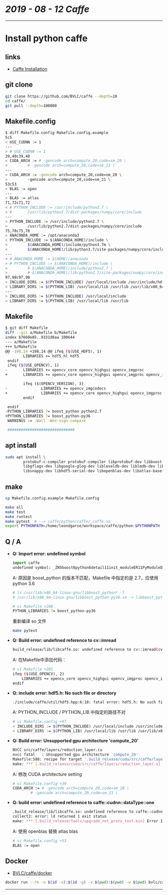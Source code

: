 # ___2019 - 08 - 12 Caffe___
***

# Install python caffe
## links
  - [Caffe Installation](http://caffe.berkeleyvision.org/installation.html)
## git clone
  ```sh
  git clone https://github.com/BVLC/caffe --depth=10
  cd caffe/
  git pull --depth=100000
  ```
## Makefile.config
  ```sh
  $ diff Makefile.config Makefile.config.example
  5c5
  < USE_CUDNN := 1
  ---
  > # USE_CUDNN := 1
  39,40c39,40
  < CUDA_ARCH := # -gencode arch=compute_20,code=sm_20 \
  < 		# -gencode arch=compute_20,code=sm_21 \
  ---
  > CUDA_ARCH := -gencode arch=compute_20,code=sm_20 \
  > 		-gencode arch=compute_20,code=sm_21 \
  53c53
  < BLAS := open
  ---
  > BLAS := atlas
  71,72c71,72
  < # PYTHON_INCLUDE := /usr/include/python2.7 \
  < # 		/usr/lib/python2.7/dist-packages/numpy/core/include
  ---
  > PYTHON_INCLUDE := /usr/include/python2.7 \
  > 		/usr/lib/python2.7/dist-packages/numpy/core/include
  75,78c75,78
  < ANACONDA_HOME := /opt/anaconda3
  < PYTHON_INCLUDE := $(ANACONDA_HOME)/include \
  < 		$(ANACONDA_HOME)/include/python3.7m \
  < 		$(ANACONDA_HOME)/lib/python3.7/site-packages/numpy/core/include
  ---
  > # ANACONDA_HOME := $(HOME)/anaconda
  > # PYTHON_INCLUDE := $(ANACONDA_HOME)/include \
  > 		# $(ANACONDA_HOME)/include/python2.7 \
  > 		# $(ANACONDA_HOME)/lib/python2.7/site-packages/numpy/core/include
  97,98c97,98
  < INCLUDE_DIRS := $(PYTHON_INCLUDE) /usr/local/include /usr/include/hdf5/serial
  < LIBRARY_DIRS := $(PYTHON_LIB) /usr/local/lib /usr/lib /usr/lib/x86_64-linux-gnu/hdf5/serial
  ---
  > INCLUDE_DIRS := $(PYTHON_INCLUDE) /usr/local/include
  > LIBRARY_DIRS := $(PYTHON_LIB) /usr/local/lib /usr/lib
  ```
## Makefile
  ```sh
  $ git diff Makefile
  diff --git a/Makefile b/Makefile
  index b7660e85..9331d8aa 100644
  --- a/Makefile
  +++ b/Makefile
  @@ -198,14 +198,14 @@ ifeq ($(USE_HDF5), 1)
          LIBRARIES += hdf5_hl hdf5
   endif
   ifeq ($(USE_OPENCV), 1)
  -       LIBRARIES += opencv_core opencv_highgui opencv_imgproc
  +       LIBRARIES += opencv_core opencv_highgui opencv_imgproc opencv_imgcodecs

          ifeq ($(OPENCV_VERSION), 3)
  -               LIBRARIES += opencv_imgcodecs
  +               LIBRARIES += opencv_core opencv_highgui opencv_imgproc opencv_imgcodecs
          endif

   endif
  -PYTHON_LIBRARIES ?= boost_python python2.7
  +PYTHON_LIBRARIES ?= boost_python-py36
   WARNINGS := -Wall -Wno-sign-compare

   ##############################
  ```
## apt install
  ```sh
  sudo apt install \
          protobuf-c-compiler protobuf-compiler libprotobuf-dev libboost-all-dev \
          libgflags-dev libgoogle-glog-dev libleveldb-dev liblmdb-dev libopencv-dev \
          libsnappy-dev libhdf5-serial-dev libopenblas-dev libatlas-base-dev
  ```
## make
  ```sh
  cp Makefile.config.example Makefile.config

  make all
  make test
  make runtest
  make pytest  # --> caffe/python/caffe/_caffe.so
  export PYTHONPATH=/home/leondgarse/workspace/caffe/python:$PYTHONPATH
  ```
## Q / A
  - **Q: Import error: undefined symbol**
    ```py
    import caffe
    undefined symbol: _ZN5boost6python6detail11init_moduleER11PyModuleDefPFvvE
    ```
    A: 原因是 boost_python 的版本不匹配，Makefile 中指定的是 2.7，应使用 python 3.6
    ```sh
    # ls /usr/lib/x86_64-linux-gnu/libboost_python* -l
    # /usr/lib/x86_64-linux-gnu/libboost_python-py36.so -> libboost_python3-py36.so

    # vi Makefile +208
    PYTHON_LIBRARIES ?= boost_python-py36
    ```
    重新编译 so 文件
    ```sh
    make pytest
    ```
  - **Q: Build error: undefined reference to cv::imread**
    ```sh
    build_release/lib/libcaffe.so: undefined reference to cv::imread(cv::String const&, int)
    ```
    A: 在Makefile中添加代码：
    ```sh
    # vi Makefile +201
    ifeq ($(USE_OPENCV), 2)
        LIBRARIES += opencv_core opencv_highgui opencv_imgproc opencv_imgcodecs
    endif  
    ```
  - **Q: include error: hdf5.h: No such file or directory**
    ```sh
    ./include/caffe/util/hdf5.hpp:6:18: fatal error: hdf5.h: No such file or directory
    ```
    A: PYTHON_INCLUDE / PYTHON_LIB 中指定的路径不对
    ```sh
    # vi Makefile.config +97
    < INCLUDE_DIRS := $(PYTHON_INCLUDE) /usr/local/include /usr/include/hdf5/serial
    < LIBRARY_DIRS := $(PYTHON_LIB) /usr/local/lib /usr/lib /usr/lib/x86_64-linux-gnu/hdf5/serial
    ```
  - **Q: Build error: Unsupported gpu architecture 'compute_20'**
    ```sh
    NVCC src/caffe/layers/reduction_layer.cu
    nvcc fatal   : Unsupported gpu architecture 'compute_20'
    Makefile:588: recipe for target '.build_release/cuda/src/caffe/layers/reduction_layer.o' failed
    make: *** [.build_release/cuda/src/caffe/layers/reduction_layer.o] Error 1
    ```
    A: 修改 CUDA architecture setting
    ```sh
    # vi Makefile.config +39
    CUDA_ARCH := # -gencode arch=compute_20,code=sm_20 \
    		# -gencode arch=compute_20,code=sm_21 \
    ```
  - **Q: build error: undefined reference to caffe::cudnn::dataType<float>::one**
    ```sh
    .build_release/lib/libcaffe.so: undefined reference to caffe::cudnn::dataType<float>::one
    collect2: error: ld returned 1 exit status
    make: *** [.build_release/tools/upgrade_net_proto_text.bin] Error 1
    ```
    A: 使用 openblas 替换 atlas blas
    ```sh
    # vi Makefile.config +53
    BLAS := open
    ```
## Docker
  - [BVLC/caffe/docker](https://github.com/BVLC/caffe/tree/master/docker)
  ```sh
  docker run --rm -u $(id -u):$(id -g) -v $(pwd):$(pwd) -w $(pwd) bvlc/caffe:cpu caffe train --solver=example_solver.prototxt
  ```
***

